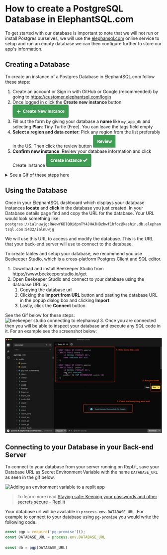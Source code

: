 # How to create a PostgreSQL Database in ElephantSQL.com

To get started with our database is important to note that we will not run or install Postgres ourselves, we will use the [elephansql.com](elephantsql.com) online service to setup and run an empty database we can then configure further to store our app's information.

## Creating a Database

To create an instance of a Postgres Database in ElephantSQL.com follow these steps:

1. Create an account or Sign in with GitHub or Google (recommended) by going to https://customer.elephantsql.com/login
2. Once logged in click the **Create new instance** button ![create new instance button](./assets/create-instance-btn.png)
3. Fill out the form by giving your database a **name** like `my_app_db` and selecting **Plan**: Tiny Turtle (Free). You can leave the tags field empty
4. **Select a region and data center**: Pick any region from the list preferably in the US. Then click the review button ![review button](./assets/review-btn.png)
5. **Confirm new instance**: Review your database information and click Create Instance ![create instance confirm btn](./assets/create-instance-confirm.png)

<details>
<summary> See a Gif of these steps here</summary>

![creating a database in ElephantSQL.com](./assets/elephantsql-creating-db.gif)
</details>

## Using the Database

Once in your ElephantSQL dashboard which displays your database instances **locate** and **click** in the database you just created. In your Database details page find and copy the URL for the database. Your URL would look something like: `postgres://ialnuwjg:RWewY6BlQ0idpnTY4JHAJHBzhwf1hfoz@kashin.db.elephantsql.com:5432/ialnuwjg`

We will use this URL to access and modify the database. This is the URL that your back-end server will use to connect to the database.

To create tables and setup your database, we recommend you use Beekeeper Studio, which is a cross-platform Postgres Client and SQL editor.

1. Download and install Beekeeper Studio from https://www.beekeeperstudio.io/get
2. Open Beekeeper Studio and connect to your database using the database URL by:
   1. Copying the database url
   2. Clicking the **Import from URL** button and pasting the database URL in the popup dialog box and clicking **Import**
   3. Lastly, click the **Connect** button.
  
  See the Gif below for these steps:
![beekeeper studio connecting to elephansql](./assets/connecting-to-elephansql.gif)
3. Once you are connected then you will be able to inspect your database and execute any SQL code in it. For an example see the screenshot below:

![running sql code in beekeeper studio](./assets/running-code-in-beekeeperstudio.png)

## Connecting to your Database in your Back-end Server

To connect to your database from your server running on Repl.it, save your Database URL as Secret Environment Variable with the name `DATABASE_URL` as seen in the gif below.

![Adding an environment variable to a replit app](./assets/replit-env-variables.gif)

>To learn more read [Staying safe: Keeping your passwords and other secrets secure - Repl.it](https://docs.replit.com/tutorials/08-storing-secrets-and-history_)

Your database url will be available in `process.env.DATABASE_URL`. For example to connect to your database using `pg-promise` you would write the following code.

```js
const pgp = require('pg-promise')();
const DATABASE_URL = process.env.DATABASE_URL

const db = pgp(DATABASE_URL)
```
